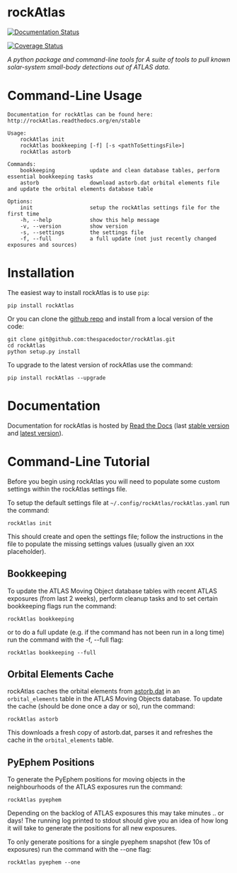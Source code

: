 rockAtlas
=========

[![Documentation Status](https://readthedocs.org/projects/rockAtlas/badge/)](http://rockAtlas.readthedocs.io/en/latest/?badge)

[![Coverage Status](https://cdn.rawgit.com/thespacedoctor/rockAtlas/master/coverage.svg)](https://cdn.rawgit.com/thespacedoctor/rockAtlas/master/htmlcov/index.html)

*A python package and command-line tools for A suite of tools to pull known solar-system small-body detections out of ATLAS data*.

Command-Line Usage
==================

``` sourceCode
Documentation for rockAtlas can be found here: http://rockAtlas.readthedocs.org/en/stable

Usage:
    rockAtlas init
    rockAtlas bookkeeping [-f] [-s <pathToSettingsFile>]
    rockAtlas astorb

Commands:
    bookkeeping           update and clean database tables, perform essential bookkeeping tasks
    astorb                download astorb.dat orbital elements file and update the orbital elements database table

Options:
    init                  setup the rockAtlas settings file for the first time
    -h, --help            show this help message
    -v, --version         show version
    -s, --settings        the settings file
    -f, --full            a full update (not just recently changed exposures and sources)
```

Installation
============

The easiest way to install rockAtlas is to use `pip`:

``` sourceCode
pip install rockAtlas
```

Or you can clone the [github repo](https://github.com/thespacedoctor/rockAtlas) and install from a local version of the code:

``` sourceCode
git clone git@github.com:thespacedoctor/rockAtlas.git
cd rockAtlas
python setup.py install
```

To upgrade to the latest version of rockAtlas use the command:

``` sourceCode
pip install rockAtlas --upgrade
```

Documentation
=============

Documentation for rockAtlas is hosted by [Read the Docs](http://rockAtlas.readthedocs.org/en/stable/) (last [stable version](http://rockAtlas.readthedocs.org/en/stable/) and [latest version](http://rockAtlas.readthedocs.org/en/latest/)).

Command-Line Tutorial
=====================

Before you begin using rockAtlas you will need to populate some custom settings within the rockAtlas settings file.

To setup the default settings file at `~/.config/rockAtlas/rockAtlas.yaml` run the command:

``` sourceCode
rockAtlas init
```

This should create and open the settings file; follow the instructions in the file to populate the missing settings values (usually given an `XXX` placeholder).

Bookkeeping
-----------

To update the ATLAS Moving Object database tables with recent ATLAS exposures (from last 2 weeks), perform cleanup tasks and to set certain bookkeeping flags run the command:

``` sourceCode
rockAtlas bookkeeping 
```

or to do a full update (e.g. if the command has not been run in a long time) run the command with the -f, --full flag:

``` sourceCode
rockAtlas bookkeeping --full
```

Orbital Elements Cache
----------------------

rockAtlas caches the orbital elements from [astorb.dat](ftp://ftp.lowell.edu/pub/elgb/astorb.dat.gz) in an `orbital_elements` table in the ATLAS Moving Objects database. To update the cache (should be done once a day or so), run the command:

``` sourceCode
rockAtlas astorb
```

This downloads a fresh copy of astorb.dat, parses it and refreshes the cache in the `orbital_elements` table.

PyEphem Positions
-----------------

To generate the PyEphem positions for moving objects in the neighbourhoods of the ATLAS exposures run the command:

``` sourceCode
rockAtlas pyephem
```

Depending on the backlog of ATLAS exposures this may take minutes .. or days! The running log printed to stdout should give you an idea of how long it will take to generate the positions for all new exposures.

To only generate positions for a single pyephem snapshot (few 10s of exposures) run the command with the --one flag:

``` sourceCode
rockAtlas pyephem --one
```
